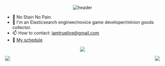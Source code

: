 <div align="center">
  
![header](https://capsule-render.vercel.app/api?type=waving&color=FFAF7B&height=270&section=header&text=Hello!%20I'm%20Trueline&fontSize=60&animation=fadeIn&fontColor=ffffff)

</div>

- 🎯 No Stain No Pain.
- 🌱 I'm an Elasticsearch engineer/novice game developer/minion goods collector.
- 📫 How to contact: iamtrueline@gmail.com
- 📅 [My schedule](https://incongruous-sawfish-f28.notion.site/c54a2e53dea74534bddf6e88e46c10f9?v=eb9e7851da2f45b79cedcb0d4c2ac79b)

<p align="center">
  <a target="_blank" href="https://github.com/iamtrueline"><img src="https://hits.seeyoufarm.com/api/count/incr/badge.svg?url=https%3A%2F%2Fgithub.com%2Fiamtrueline&count_bg=%23FFEA45&title_bg=%23398FE9&icon=github.svg&icon_color=%23FFFFFF&title=hits&edge_flat=false"/></a>
</p>

<a target="_blank" href="https://solved.ac/profile/iamtrueline"><img align='right' src="http://mazassumnida.wtf/api/v2/generate_badge?boj=iamtrueline"></a>

  <a target="_blank" href="https://certified.elastic.co/557b9cc6-fee8-4b1e-a25a-b52c455d21bf#gs.7zaawk"><img align='left' src="https://api.accredible.com/v1/frontend/credential_website_embed_image/badge/55442892"/></a>
